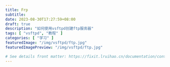 ```yaml
---
title: Frp
subtitle:
date: 2023-08-30T17:27:59+08:00
draft: true
description: "如何使用vsftpd创建ftp服务器"
tags: [ "vsftpd", "教程" ]
categories: [ "学习" ]
featuredImage: "/img/vsftpd/ftp.jpg"
featuredImagePreview: "/img/vsftpd/ftp.jpg"

# See details front matter: https://fixit.lruihao.cn/documentation/content-management/introduction/#front-matter
---
```


<!--more-->
